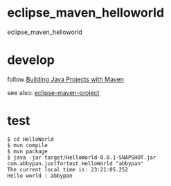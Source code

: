 # eclipse_maven_helloworld
eclipse_maven_helloworld

# develop

follow [Building Java Projects with Maven](https://spring.io/guides/gs/maven/)

see also: [eclipse-maven-project](https://abbypan.github.io/2022/01/18/eclipse-maven-project)

# test

    $ cd HelloWorld
    $ mvn compile
    $ mvn package
    $ java -jar target/HelloWorld-0.0.1-SNAPSHOT.jar com.abbypan.justfortest.HelloWorld "abbypan"
    The current local time is: 23:21:05.252
    Hello world : abbypan

